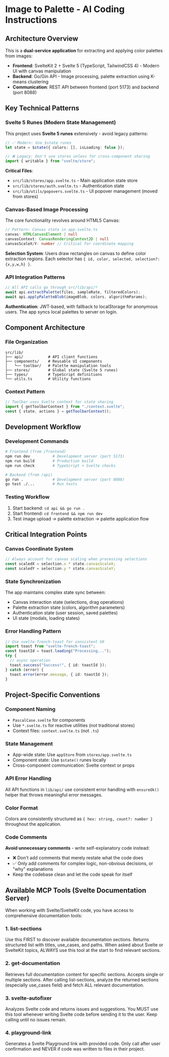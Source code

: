 # Image to Palette - AI Coding Instructions

## Architecture Overview

This is a **dual-service application** for extracting and applying color palettes from images:

- **Frontend**: SvelteKit 2 + Svelte 5 (TypeScript, TailwindCSS 4) - Modern UI with canvas manipulation
- **Backend**: Go/Gin API - Image processing, palette extraction using K-means clustering
- **Communication**: REST API between frontend (port 5173) and backend (port 8088)

## Key Technical Patterns

### Svelte 5 Runes (Modern State Management)

This project uses **Svelte 5 runes** extensively - avoid legacy patterns:

```typescript
// ✅ Modern: Use $state runes
let state = $state({ colors: [], isLoading: false });

// ❌ Legacy: Don't use stores unless for cross-component sharing
import { writable } from "svelte/store";
```

**Critical Files**:

- `src/lib/stores/app.svelte.ts` - Main application state store
- `src/lib/stores/auth.svelte.ts` - Authentication state
- `src/lib/utils/popovers.svelte.ts` - UI popover management (moved from stores)

### Canvas-Based Image Processing

The core functionality revolves around HTML5 Canvas:

```typescript
// Pattern: Canvas state in app.svelte.ts
canvas: HTMLCanvasElement | null
canvasContext: CanvasRenderingContext2D | null
canvasScaleX/Y: number // Critical for coordinate mapping
```

**Selection System**: Users draw rectangles on canvas to define color extraction regions. Each selector has `{ id, color, selected, selection?: {x,y,w,h} }`.

### API Integration Patterns

```typescript
// All API calls go through src/lib/api/*
await api.extractPalette(files, sampleRate, filteredColors);
await api.applyPaletteBlob(imageBlob, colors, algorithmParams);
```

**Authentication**: JWT-based, with fallback to localStorage for anonymous users. The app syncs local palettes to server on login.

## Component Architecture

### File Organization

```
src/lib/
├── api/           # API client functions
├── components/    # Reusable UI components
│   └── toolbar/   # Palette manipulation tools
├── stores/        # Global state (Svelte 5 runes)
├── types/         # TypeScript definitions
└── utils.ts       # Utility functions
```

### Context Pattern

```typescript
// Toolbar uses Svelte context for state sharing
import { getToolbarContext } from "./context.svelte";
const { state, actions } = getToolbarContext();
```

## Development Workflow

### Development Commands

```bash
# Frontend (from /frontend)
npm run dev          # Development server (port 5173)
npm run build        # Production build
npm run check        # TypeScript + Svelte checks

# Backend (from /api)
go run .             # Development server (port 8088)
go test ./...        # Run tests
```

### Testing Workflow

1. Start backend: `cd api && go run .`
2. Start frontend: `cd frontend && npm run dev`
3. Test image upload → palette extraction → palette application flow

## Critical Integration Points

### Canvas Coordinate System

```typescript
// Always account for canvas scaling when processing selections
const scaledX = selection.x * state.canvasScaleX;
const scaledY = selection.y * state.canvasScaleY;
```

### State Synchronization

The app maintains complex state sync between:

- Canvas interaction state (selections, drag operations)
- Palette extraction state (colors, algorithm parameters)
- Authentication state (user session, saved palettes)
- UI state (modals, loading states)

### Error Handling Pattern

```typescript
// Use svelte-french-toast for consistent UX
import toast from "svelte-french-toast";
const toastId = toast.loading("Processing...");
try {
  // async operation
  toast.success("Success!", { id: toastId });
} catch (error) {
  toast.error(error.message, { id: toastId });
}
```

## Project-Specific Conventions

### Component Naming

- `PascalCase.svelte` for components
- Use `*.svelte.ts` for reactive utilities (not traditional stores)
- Context files: `context.svelte.ts` (not `.ts`)

### State Management

- App-wide state: Use `appStore` from `stores/app.svelte.ts`
- Component state: Use `$state()` runes locally
- Cross-component communication: Svelte context or props

### API Error Handling

All API functions in `lib/api/` use consistent error handling with `ensureOk()` helper that throws meaningful error messages.

### Color Format

Colors are consistently structured as `{ hex: string, count?: number }` throughout the application.

### Code Comments

**Avoid unnecessary comments** - write self-explanatory code instead:

- ❌ Don't add comments that merely restate what the code does
- ✅ Only add comments for complex logic, non-obvious decisions, or "why" explanations
- Keep the codebase clean and let the code speak for itself

## Available MCP Tools (Svelte Documentation Server)

When working with Svelte/SvelteKit code, you have access to comprehensive documentation tools:

### 1. list-sections

Use this FIRST to discover available documentation sections. Returns structured list with titles, use_cases, and paths.
When asked about Svelte or SvelteKit topics, ALWAYS use this tool at the start to find relevant sections.

### 2. get-documentation

Retrieves full documentation content for specific sections. Accepts single or multiple sections.
After calling list-sections, analyze the returned sections (especially use_cases field) and fetch ALL relevant documentation.

### 3. svelte-autofixer

Analyzes Svelte code and returns issues and suggestions.
You MUST use this tool whenever writing Svelte code before sending it to the user. Keep calling until no issues remain.

### 4. playground-link

Generates a Svelte Playground link with provided code.
Only call after user confirmation and NEVER if code was written to files in their project.
